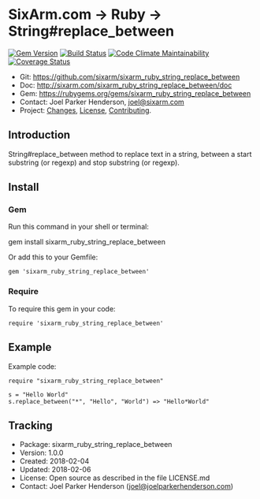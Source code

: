 # SixArm.com → Ruby → <br> String#replace_between

<!--header-open-->

[![Gem Version](https://badge.fury.io/rb/sixarm_ruby_string_replace_between.svg)](http://badge.fury.io/rb/sixarm_ruby_string_replace_between)
[![Build Status](https://travis-ci.org/SixArm/sixarm_ruby_string_replace_between.png)](https://travis-ci.org/SixArm/sixarm_ruby_string_replace_between)
[![Code Climate Maintainability](https://api.codeclimate.com/v1/badges/$id/maintainability)](https://codeclimate.com/github/SixArm/$dir/maintainability)
[![Coverage Status](https://coveralls.io/repos/SixArm/sixarm_ruby_string_replace_between/badge.svg?branch=master&service=github)](https://coveralls.io/github/SixArm/sixarm_ruby_string_replace_between?branch=master)

* Git: <https://github.com/sixarm/sixarm_ruby_string_replace_between>
* Doc: <http://sixarm.com/sixarm_ruby_string_replace_between/doc>
* Gem: <https://rubygems.org/gems/sixarm_ruby_string_replace_between>
* Contact: Joel Parker Henderson, <joel@sixarm.com>
* Project: [Changes](CHANGES.md), [License](LICENSE.md), [Contributing](CONTRIBUTING.md).

<!--header-shut-->

## Introduction

String#replace_between method to replace text in a string, between a start substring (or regexp) and stop substring (or regexp).



<!--install-opent-->

## Install

### Gem

Run this command in your shell or terminal:

gem install sixarm_ruby_string_replace_between

Or add this to your Gemfile:

    gem 'sixarm_ruby_string_replace_between'

### Require

To require this gem in your code:

    require 'sixarm_ruby_string_replace_between'

<!--install-shut-->



## Example

Example code:

    require "sixarm_ruby_string_replace_between"

    s = "Hello World"
    s.replace_between("*", "Hello", "World") => "Hello*World"


## Tracking

* Package: sixarm_ruby_string_replace_between
* Version: 1.0.0
* Created: 2018-02-04
* Updated: 2018-02-06
* License: Open source as described in the file LICENSE.md
* Contact: Joel Parker Henderson (joel@joelparkerhenderson.com)
